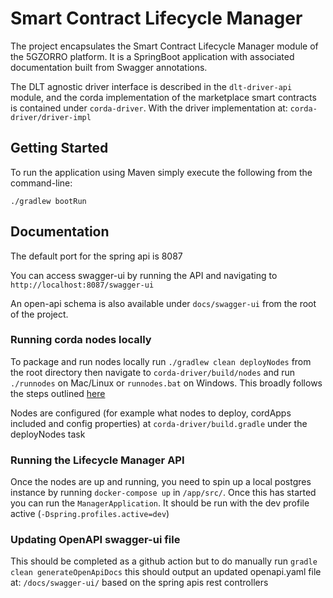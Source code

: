 # Smart Contract Lifecycle Manager

The project encapsulates the Smart Contract Lifecycle Manager module of the 5GZORRO platform.
It is a SpringBoot application with associated documentation built from Swagger annotations. 

The DLT agnostic driver interface is described in the `dlt-driver-api` module, and the corda 
implementation of the marketplace smart contracts is contained under `corda-driver`. With the 
driver implementation at: `corda-driver/driver-impl`

## Getting Started
To run the application using Maven simply execute the following from the command-line:

`./gradlew bootRun`

## Documentation

The default port for the spring api is 8087

You can access swagger-ui by running the API and navigating to `http://localhost:8087/swagger-ui`

An open-api schema is also available under `docs/swagger-ui` from the root of the project.

### Running corda nodes locally

To package and run nodes locally run `./gradlew clean deployNodes` from the root directory
then navigate to `corda-driver/build/nodes` and run `./runnodes` on Mac/Linux or `runnodes.bat` on 
Windows. This broadly follows the steps outlined [here](https://docs.corda.net/docs/corda-os/4.6/generating-a-node.html)

Nodes are configured (for example what nodes to deploy, cordApps included and config properties) 
at `corda-driver/build.gradle` under the deployNodes task 

### Running the Lifecycle Manager API
Once the nodes are up and running, you need to spin up a local postgres instance by 
running `docker-compose up` in `/app/src/`.  Once this has started you can run the `ManagerApplication`.
It should be run with the dev profile active (`-Dspring.profiles.active=dev`) 

### Updating OpenAPI swagger-ui file

This should be completed as a github action but to do manually run 
`gradle clean generateOpenApiDocs` this should output an updated openapi.yaml file at: 
`/docs/swagger-ui/` based on the spring apis rest controllers
